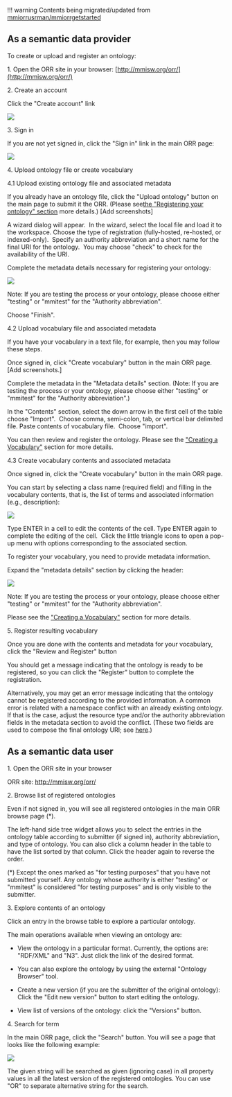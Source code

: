 !!! warning
    Contents being migrated/updated from 
    [mmiorrusrman/mmiorrgetstarted](https://marinemetadata.org/mmiorrusrman/mmiorrgetstarted)

## As a semantic data provider 

To create or upload and register an ontology:

1\. Open the ORR site in your browser: [http://mmisw.org/orr/](http://mmisw.org/orr/)

2\. Create an account

Click the "Create account" link

![](img/orr3/create-account.png)

3\. Sign in

If you are not yet signed in, click the "Sign in" link in the main ORR page:

![](img/orr3/sign-in.png)

4\. Upload ontology file or create vocabulary

4.1 Upload existing ontology file and associated metadata

If you already have an ontology file, click the "Upload ontology" button on the main 
page to submit it the ORR. 
(Please see[the "Registering your ontology" section](/mmiorrusrman/mmiorrref/mmiorruploadexisting) 
more details.) [Add screenshots]

A wizard dialog will appear.  In the wizard, select the local file and load it to the workspace. 
Choose the type of registration (fully-hosted, re-hosted, or indexed-only).  
Specify an authority abbreviation and a short name for the final URI for the ontology.  
You may choose "check" to check for the availability of the URI.

Complete the metadata details necessary for registering your ontology:

![](img/create_vocab_metadata_section_1.png)

Note: If you are testing the process or your ontology, please choose either "testing" or "mmitest" 
for the "Authority abbreviation".

Choose "Finish".

4.2 Upload vocabulary file and associated metadata

If you have your vocabulary in a text file, for example, then you may follow these steps.

Once signed in, click "Create vocabulary" button in the main ORR page. [Add screenshots.]

Complete the metadata in the "Metadata details" section. 
(Note: If you are testing the process or your ontology, please choose either "testing" or 
"mmitest" for the "Authority abbreviation".)

In the "Contents" section, select the down arrow in the first cell of the table choose "Import".  
Choose comma, semi-colon, tab, or vertical bar delimited file. Paste contents of vocabulary file.  
Choose "import". 

You can then review and register the ontology. Please see the 
["Creating a Vocabulary"](/mmiorrusrman/mmiorrnewusracct/mmiorrsignin/mmiorrnewvocab) 
section for more details.

4.3 Create vocabulary contents and associated metadata

Once signed in, click the "Create vocabulary" button in the main ORR page.

You can start by selecting a class name (required field) and filling in the vocabulary contents, that is, 
the list of terms and associated information (e.g., description):

![](img/create_vocab_data_section.png)

Type ENTER in a cell to edit the contents of the cell. Type ENTER again to complete the editing of the cell.  
Click the little triangle icons to open a pop-up menu with options corresponding to the associated section.

To register your vocabulary, you need to provide metadata information.

Expand the "metadata details" section by clicking the header:

![](img/create_vocab_metadata_section_1.png)

Note: If you are testing the process or your ontology, please choose either "testing" or "mmitest" 
for the "Authority abbreviation".

Please see the ["Creating a Vocabulary"](/mmiorrusrman/mmiorrnewusracct/mmiorrsignin/mmiorrnewvocab) 
section for more details.

5\. Register resulting vocabulary

Once you are done with the contents and metadata for your vocabulary, click the "Review and Register" button

You should get a message indicating that the ontology is ready to be registered, so you can click the 
"Register" button to complete the registration.

Alternatively, you may get an error message indicating that the ontology cannot be registered according 
to the provided information. A common error is related with a namespace conflict with an already 
existing ontology. If that is the case, adjust the resource type and/or the authority abbreviation 
fields in the metadata section to avoid the conflict. (These two fields are used to compose the final 
ontology URI; see [here](http://marinemetadata.org/apguides/ontprovidersguide/ontguideconstructinguris).)

## As a semantic data user

1\. Open the ORR site in your browser

ORR site: http://mmisw.org/orr/

2\. Browse list of registered ontologies

Even if not signed in, you will see all registered ontologies in the main ORR browse page (*).

The left-hand side tree widget allows you to select the entries in the ontology table according 
to submitter (if signed in), authority abbreviation, and type of ontology. 
You can also click a column header in the table to have the list sorted by that column. 
Click the header again to reverse the order.

(*) Except the ones marked as "for testing purposes" that you have not submitted yourself. 
Any ontology whose authority is either "testing" or "mmitest" is considered "for testing purposes" 
and is only visible to the submitter.

3\. Explore contents of an ontology

Click an entry in the browse table to explore a particular ontology.

The main operations available when viewing an ontology are:

*   View the ontology in a particular format. Currently, the options are: "RDF/XML" and "N3". 
Just click the link of the desired format.

*   You can also explore the ontology by using the external "Ontology Browser" tool.

*   Create a new version (if you are the submitter of the original ontology): Click the 
"Edit new version" button to start editing the ontology.

*   View list of versions of the ontology: click the "Versions" button.

4\. Search for term

In the main ORR page, click the "Search" button. You will see a page that looks like the following example:

![](img/search_simple.png)

The given string will be searched as given (ignoring case) in all property values in all the latest 
version of the registered ontologies. You can use "OR" to separate alternative string for the search.
